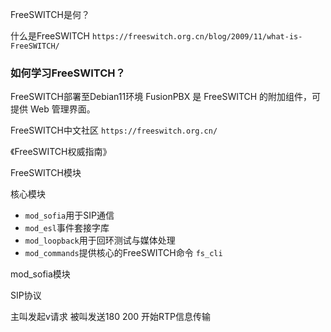 

FreeSWITCH是何？

什么是FreeSWITCH `https://freeswitch.org.cn/blog/2009/11/what-is-FreeSWITCH/`
### 如何学习FreeSWITCH？

FreeSWITCH部署至Debian11环境
FusionPBX 是 FreeSWITCH 的附加组件，可提供 Web 管理界面。

FreeSWITCH中文社区 `https://freeswitch.org.cn/`

《FreeSWITCH权威指南》

FreeSWITCH模块

核心模块
- `mod_sofia`用于SIP通信
- `mod_esl`事件套接字库
- `mod_loopback`用于回环测试与媒体处理
- `mod_commands`提供核心的FreeSWITCH命令
`fs_cli`

mod_sofia模块



SIP协议

主叫发起v请求
被叫发送180
200
开始RTP信息传输





